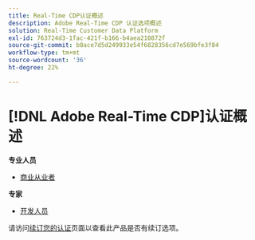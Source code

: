```yaml
---
title: Real-Time CDP认证概述
description: Adobe Real-Time CDP 认证选项概述
solution: Real-Time Customer Data Platform
exl-id: 763724d3-1fac-421f-b166-b4aea210872f
source-git-commit: b8ace7d5d249933e54f6828356cd7e569bfe3f84
workflow-type: tm+mt
source-wordcount: '36'
ht-degree: 22%

---
```


# [!DNL Adobe Real-Time CDP]认证概述

**专业人员**

* [商业从业者](/help/certifications/rtcdp/rtcdp-p-business.md) <!--AD0-E602-->

**专家**

* [开发人员](/help/certifications/rtcdp/rtcdp-e-developer.md) <!--AD0-E605-->

请访问[续订您的认证](/help/certifications/renew.md)页面以查看此产品是否有续订选项。
